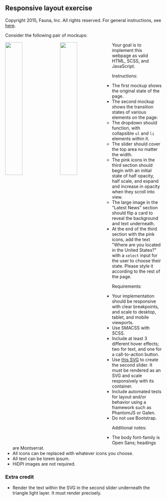 
## Responsive layout exercise

Copyright 2015, Fauna, Inc. All rights reserved. For general instructions, see [here](https://github.com/faunadb/exercises/blob/master/README.md).

Consider the following pair of mockups:

<img src="https://raw.githubusercontent.com/faunadb/exercises/master/front-end-layout/front-end-layout.jpg" width="33%" style="float:left;">
<img src="https://raw.githubusercontent.com/faunadb/exercises/master/front-end-layout/front-end-layout2.jpg" width="33%" style="float:left;margin-left:10px;">

Your goal is to implement this webpage as valid HTML, SCSS, and JavaScript.

Instructions:

  - The first mockup shows the original state of the page.
  - The second mockup shows the transition states of various elements on the page:
    - The dropdown should function, with collapsible `ul` and `li` elements within it.
    - The slider should cover the top area no matter the width.
    - The pink icons in the third section should begin with an initial state of half opacity, half scale, and expand and increase in opacity when they scroll into view.
    - The large image in the "Latest News" section should flip a card to reveal the background and text underneath.
  - At the end of the third section with the pink icons, add the text "Where are you located in the United States?" with a `select` input for the user to choose their state. Please style it according to the rest of the page.

Requirements:

  - Your implementation should be responsive with clear breakpoints, and scale to desktop, tablet, and mobile viewports.
  - Use SMACSS with SCSS.
  - Include at least 3 different hover effects; two for text, and one for a call-to-action button.
  - Use [this SVG](https://github.com/faunadb/exercises/blob/master/front-end-layout/business-icon.svg) to create the second slider. It must be rendered as an SVG and scale responsively with its container.
  - Include automated tests for layout and/or behavior using a framework such as PhantomJS or Galen.
  - Do not use Bootstrap.

Additional notes:

  - The body font-family is Open Sans; headings are Montserrat.
  - All icons can be replaced with whatever icons you choose.
  - All text can be lorem ipsum.
  - HiDPI images are not required.

### Extra credit

  - Render the text within the SVG in the second slider underneath the triangle light layer. It must render precisely.
